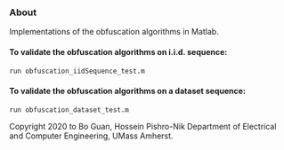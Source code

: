 ### About

Implementations of the obfuscation algorithms in Matlab.

#### To validate the obfuscation algorithms on i.i.d. sequence:

```bash
run obfuscation_iidSequence_test.m
```

#### To validate the obfuscation algorithms on a dataset sequence:

```bash
run obfuscation_dataset_test.m
```

Copyright 2020 to Bo Guan, Hossein Pishro-Nik
Department of Electrical and Computer Engineering, UMass Amherst.
